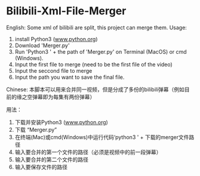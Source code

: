 # Bilibili-Xml-File-Merger
English:
Some xml of bilibili are split, this project can merge them.
Usage:
1. install Python3 (www.python.org)
2. Download 'Merger.py'
3. Run 'Python3 ' + the path of 'Merger.py' on Terminal (MacOS) or cmd (Windows).
4. Input the first file to merge (need to be the first file of the video)
5. Input the seccond file to merge
6. Input the path you want to save the final file.

Chinese:
本脚本可以用来合并同一视频，但是分成了多份的bilibili弹幕（例如目前的缘之空弹幕即为每集有两份弹幕）

用法：
1. 下载并安装Python3 (www.python.org)
2. 下载 “Merger.py”
3. 在终端(Mac)或cmd(Windows)中运行代码‘python3 ' + 下载的merger文件路径
4. 输入要合并的第一个文件的路径（必须是视频中的前一段弹幕）
5. 输入要合并的第二个文件的路径
6. 输入要保存文件的路径

